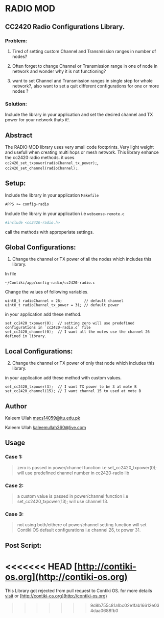 # RADIO MOD

## CC2420 Radio Configurations Library.


### Problem:

1. Tired of setting custom Channel and Transmission ranges in number of nodes?

2. Often forget to change Channel or Transmission range in one of node in network and wonder why it is not functioning?

3. want to set Channel and Transmission ranges in single step for whole network?, also want to set a quit different configurations for one or more nodes ?


### Solution:
Include the library in your application and set the desired channel and TX power for your network thats it!.

## Abstract
The RADIO MOD library uses very small code footprints. Very light weight and usefull when creating multi hops or mesh network.
This library enhance the cc2420 radio methods. it uses `cc2420_set_txpower(radioChannel_tx_power);`, `cc2420_set_channel(radioChannel);`.

## Setup:

Include the library in your application `Makefile`

```sh
APPS += config-radio
```
Include the library in your application i.e `websense-remote.c`

```sh
#include <cc2420-radio.h>
```
call the methods with approperiate settings.

## Global Configurations:

1) Change the channel or TX power of all the nodes which includes this library.

In file

	~/Contiki/app/config-radio/cc2420-radio.c

Change the values of following variables.

	uint8_t radioChannel = 26;  		// default channel
	uint8_t radioChannel_tx_power = 31; // default power

in your application add these method.

	set_cc2420_txpower(0);	// setting zero will use predefined configurations in `cc2420-radio.c` file
	set_cc2420_channel(0);	// I want all the motes use the channel 26 defined in library.

## Local Configurations:

2) Change the channel or TX power of only that node which includes this library.

in your application add these method with custom values.

	set_cc2420_txpower(3);	// I want TX power to be 3 at mote B
	set_cc2420_channel(15);	// I want channel 15 to used at mote B

## Author
Kaleem Ullah <mscs14059@itu.edu.pk>

Kaleem Ullah <kaleemullah360@live.com>

## Usage
### Case 1:	
> zero is passed in power/channel function i.e set_cc2420_txpower(0); will use predefined channel number in cc2420-radio lib

### Case 2:
> a custom value is passed in power/channel function i.e set_cc2420_txpower(13); will use channel 13.

### Case 3:
> not using both/eithere of power/channel setting function will set Contiki OS default configurations i.e channel 26, tx power 31.

## Post Script:

<<<<<<< HEAD
[http://contiki-os.org](http://contiki-os.org)
=======
This Library got rejected from pull request to Contiki OS.
for more details [visit](https://github.com/contiki-os/contiki/pull/1821)
or
[http://contiki-os.org](http://contiki-os.org)
>>>>>>> 9d8b755c81a1bc02e1fab16612e034daa0688fb0

